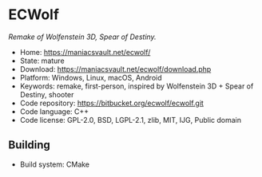 # ECWolf

_Remake of Wolfenstein 3D, Spear of Destiny._

- Home: https://maniacsvault.net/ecwolf/
- State: mature
- Download: https://maniacsvault.net/ecwolf/download.php
- Platform: Windows, Linux, macOS, Android
- Keywords: remake, first-person, inspired by Wolfenstein 3D + Spear of Destiny, shooter
- Code repository: https://bitbucket.org/ecwolf/ecwolf.git
- Code language: C++
- Code license: GPL-2.0, BSD, LGPL-2.1, zlib, MIT, IJG, Public domain

## Building

- Build system: CMake
